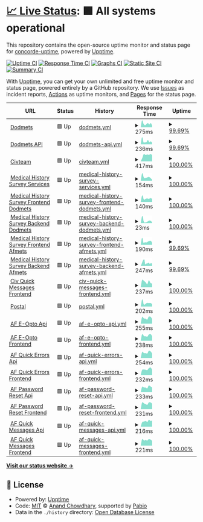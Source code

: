 # [📈 Live Status](https://concorde-uptime.github.io/uptime-monitor): <!--live status--> **🟩 All systems operational**

This repository contains the open-source uptime monitor and status page for [concorde-uptime](https://concorde-uptime.github.io/uptime-monitor), powered by [Upptime](https://github.com/upptime/upptime).

[![Uptime CI](https://github.com/concorde-uptime/uptime-monitor/workflows/Uptime%20CI/badge.svg)](https://github.com/concorde-uptime/uptime-monitor/actions?query=workflow%3A%22Uptime+CI%22)
[![Response Time CI](https://github.com/concorde-uptime/uptime-monitor/workflows/Response%20Time%20CI/badge.svg)](https://github.com/concorde-uptime/uptime-monitor/actions?query=workflow%3A%22Response+Time+CI%22)
[![Graphs CI](https://github.com/concorde-uptime/uptime-monitor/workflows/Graphs%20CI/badge.svg)](https://github.com/concorde-uptime/uptime-monitor/actions?query=workflow%3A%22Graphs+CI%22)
[![Static Site CI](https://github.com/concorde-uptime/uptime-monitor/workflows/Static%20Site%20CI/badge.svg)](https://github.com/concorde-uptime/uptime-monitor/actions?query=workflow%3A%22Static+Site+CI%22)
[![Summary CI](https://github.com/concorde-uptime/uptime-monitor/workflows/Summary%20CI/badge.svg)](https://github.com/concorde-uptime/uptime-monitor/actions?query=workflow%3A%22Summary+CI%22)

With [Upptime](https://upptime.js.org), you can get your own unlimited and free uptime monitor and status page, powered entirely by a GitHub repository. We use [Issues](https://github.com/concorde-uptime/uptime-monitor/issues) as incident reports, [Actions](https://github.com/concorde-uptime/uptime-monitor/actions) as uptime monitors, and [Pages](https://concorde-uptime.github.io/uptime-monitor) for the status page.

<!--start: status pages-->
<!-- This summary is generated by Upptime (https://github.com/upptime/upptime) -->
<!-- Do not edit this manually, your changes will be overwritten -->
<!-- prettier-ignore -->
| URL | Status | History | Response Time | Uptime |
| --- | ------ | ------- | ------------- | ------ |
| <img alt="" src="https://icons.duckduckgo.com/ip3/dodmets.com.ico" height="13"> [Dodmets](https://dodmets.com) | 🟩 Up | [dodmets.yml](https://github.com/civcicd/uptime-monitor/commits/HEAD/history/dodmets.yml) | <details><summary><img alt="Response time graph" src="./graphs/dodmets/response-time-week.png" height="20"> 275ms</summary><br><a href="https://uptime.civmets.app/history/dodmets"><img alt="Response time 450" src="https://img.shields.io/endpoint?url=https%3A%2F%2Fraw.githubusercontent.com%2Fcivcicd%2Fuptime-monitor%2FHEAD%2Fapi%2Fdodmets%2Fresponse-time.json"></a><br><a href="https://uptime.civmets.app/history/dodmets"><img alt="24-hour response time 135" src="https://img.shields.io/endpoint?url=https%3A%2F%2Fraw.githubusercontent.com%2Fcivcicd%2Fuptime-monitor%2FHEAD%2Fapi%2Fdodmets%2Fresponse-time-day.json"></a><br><a href="https://uptime.civmets.app/history/dodmets"><img alt="7-day response time 275" src="https://img.shields.io/endpoint?url=https%3A%2F%2Fraw.githubusercontent.com%2Fcivcicd%2Fuptime-monitor%2FHEAD%2Fapi%2Fdodmets%2Fresponse-time-week.json"></a><br><a href="https://uptime.civmets.app/history/dodmets"><img alt="30-day response time 402" src="https://img.shields.io/endpoint?url=https%3A%2F%2Fraw.githubusercontent.com%2Fcivcicd%2Fuptime-monitor%2FHEAD%2Fapi%2Fdodmets%2Fresponse-time-month.json"></a><br><a href="https://uptime.civmets.app/history/dodmets"><img alt="1-year response time 450" src="https://img.shields.io/endpoint?url=https%3A%2F%2Fraw.githubusercontent.com%2Fcivcicd%2Fuptime-monitor%2FHEAD%2Fapi%2Fdodmets%2Fresponse-time-year.json"></a></details> | <details><summary><a href="https://uptime.civmets.app/history/dodmets">99.69%</a></summary><a href="https://uptime.civmets.app/history/dodmets"><img alt="All-time uptime 95.04%" src="https://img.shields.io/endpoint?url=https%3A%2F%2Fraw.githubusercontent.com%2Fcivcicd%2Fuptime-monitor%2FHEAD%2Fapi%2Fdodmets%2Fuptime.json"></a><br><a href="https://uptime.civmets.app/history/dodmets"><img alt="24-hour uptime 100.00%" src="https://img.shields.io/endpoint?url=https%3A%2F%2Fraw.githubusercontent.com%2Fcivcicd%2Fuptime-monitor%2FHEAD%2Fapi%2Fdodmets%2Fuptime-day.json"></a><br><a href="https://uptime.civmets.app/history/dodmets"><img alt="7-day uptime 99.69%" src="https://img.shields.io/endpoint?url=https%3A%2F%2Fraw.githubusercontent.com%2Fcivcicd%2Fuptime-monitor%2FHEAD%2Fapi%2Fdodmets%2Fuptime-week.json"></a><br><a href="https://uptime.civmets.app/history/dodmets"><img alt="30-day uptime 99.89%" src="https://img.shields.io/endpoint?url=https%3A%2F%2Fraw.githubusercontent.com%2Fcivcicd%2Fuptime-monitor%2FHEAD%2Fapi%2Fdodmets%2Fuptime-month.json"></a><br><a href="https://uptime.civmets.app/history/dodmets"><img alt="1-year uptime 95.04%" src="https://img.shields.io/endpoint?url=https%3A%2F%2Fraw.githubusercontent.com%2Fcivcicd%2Fuptime-monitor%2FHEAD%2Fapi%2Fdodmets%2Fuptime-year.json"></a></details>
| <img alt="" src="https://icons.duckduckgo.com/ip3/api.dodmets.com.ico" height="13"> [Dodmets API](https://api.dodmets.com/hello/world) | 🟩 Up | [dodmets-api.yml](https://github.com/civcicd/uptime-monitor/commits/HEAD/history/dodmets-api.yml) | <details><summary><img alt="Response time graph" src="./graphs/dodmets-api/response-time-week.png" height="20"> 236ms</summary><br><a href="https://uptime.civmets.app/history/dodmets-api"><img alt="Response time 380" src="https://img.shields.io/endpoint?url=https%3A%2F%2Fraw.githubusercontent.com%2Fcivcicd%2Fuptime-monitor%2FHEAD%2Fapi%2Fdodmets-api%2Fresponse-time.json"></a><br><a href="https://uptime.civmets.app/history/dodmets-api"><img alt="24-hour response time 136" src="https://img.shields.io/endpoint?url=https%3A%2F%2Fraw.githubusercontent.com%2Fcivcicd%2Fuptime-monitor%2FHEAD%2Fapi%2Fdodmets-api%2Fresponse-time-day.json"></a><br><a href="https://uptime.civmets.app/history/dodmets-api"><img alt="7-day response time 236" src="https://img.shields.io/endpoint?url=https%3A%2F%2Fraw.githubusercontent.com%2Fcivcicd%2Fuptime-monitor%2FHEAD%2Fapi%2Fdodmets-api%2Fresponse-time-week.json"></a><br><a href="https://uptime.civmets.app/history/dodmets-api"><img alt="30-day response time 284" src="https://img.shields.io/endpoint?url=https%3A%2F%2Fraw.githubusercontent.com%2Fcivcicd%2Fuptime-monitor%2FHEAD%2Fapi%2Fdodmets-api%2Fresponse-time-month.json"></a><br><a href="https://uptime.civmets.app/history/dodmets-api"><img alt="1-year response time 380" src="https://img.shields.io/endpoint?url=https%3A%2F%2Fraw.githubusercontent.com%2Fcivcicd%2Fuptime-monitor%2FHEAD%2Fapi%2Fdodmets-api%2Fresponse-time-year.json"></a></details> | <details><summary><a href="https://uptime.civmets.app/history/dodmets-api">99.69%</a></summary><a href="https://uptime.civmets.app/history/dodmets-api"><img alt="All-time uptime 97.86%" src="https://img.shields.io/endpoint?url=https%3A%2F%2Fraw.githubusercontent.com%2Fcivcicd%2Fuptime-monitor%2FHEAD%2Fapi%2Fdodmets-api%2Fuptime.json"></a><br><a href="https://uptime.civmets.app/history/dodmets-api"><img alt="24-hour uptime 100.00%" src="https://img.shields.io/endpoint?url=https%3A%2F%2Fraw.githubusercontent.com%2Fcivcicd%2Fuptime-monitor%2FHEAD%2Fapi%2Fdodmets-api%2Fuptime-day.json"></a><br><a href="https://uptime.civmets.app/history/dodmets-api"><img alt="7-day uptime 99.69%" src="https://img.shields.io/endpoint?url=https%3A%2F%2Fraw.githubusercontent.com%2Fcivcicd%2Fuptime-monitor%2FHEAD%2Fapi%2Fdodmets-api%2Fuptime-week.json"></a><br><a href="https://uptime.civmets.app/history/dodmets-api"><img alt="30-day uptime 99.89%" src="https://img.shields.io/endpoint?url=https%3A%2F%2Fraw.githubusercontent.com%2Fcivcicd%2Fuptime-monitor%2FHEAD%2Fapi%2Fdodmets-api%2Fuptime-month.json"></a><br><a href="https://uptime.civmets.app/history/dodmets-api"><img alt="1-year uptime 97.86%" src="https://img.shields.io/endpoint?url=https%3A%2F%2Fraw.githubusercontent.com%2Fcivcicd%2Fuptime-monitor%2FHEAD%2Fapi%2Fdodmets-api%2Fuptime-year.json"></a></details>
| <img alt="" src="https://icons.duckduckgo.com/ip3/civteam.com.ico" height="13"> [Civteam](https://civteam.com) | 🟩 Up | [civteam.yml](https://github.com/civcicd/uptime-monitor/commits/HEAD/history/civteam.yml) | <details><summary><img alt="Response time graph" src="./graphs/civteam/response-time-week.png" height="20"> 417ms</summary><br><a href="https://uptime.civmets.app/history/civteam"><img alt="Response time 421" src="https://img.shields.io/endpoint?url=https%3A%2F%2Fraw.githubusercontent.com%2Fcivcicd%2Fuptime-monitor%2FHEAD%2Fapi%2Fcivteam%2Fresponse-time.json"></a><br><a href="https://uptime.civmets.app/history/civteam"><img alt="24-hour response time 421" src="https://img.shields.io/endpoint?url=https%3A%2F%2Fraw.githubusercontent.com%2Fcivcicd%2Fuptime-monitor%2FHEAD%2Fapi%2Fcivteam%2Fresponse-time-day.json"></a><br><a href="https://uptime.civmets.app/history/civteam"><img alt="7-day response time 417" src="https://img.shields.io/endpoint?url=https%3A%2F%2Fraw.githubusercontent.com%2Fcivcicd%2Fuptime-monitor%2FHEAD%2Fapi%2Fcivteam%2Fresponse-time-week.json"></a><br><a href="https://uptime.civmets.app/history/civteam"><img alt="30-day response time 379" src="https://img.shields.io/endpoint?url=https%3A%2F%2Fraw.githubusercontent.com%2Fcivcicd%2Fuptime-monitor%2FHEAD%2Fapi%2Fcivteam%2Fresponse-time-month.json"></a><br><a href="https://uptime.civmets.app/history/civteam"><img alt="1-year response time 421" src="https://img.shields.io/endpoint?url=https%3A%2F%2Fraw.githubusercontent.com%2Fcivcicd%2Fuptime-monitor%2FHEAD%2Fapi%2Fcivteam%2Fresponse-time-year.json"></a></details> | <details><summary><a href="https://uptime.civmets.app/history/civteam">100.00%</a></summary><a href="https://uptime.civmets.app/history/civteam"><img alt="All-time uptime 99.96%" src="https://img.shields.io/endpoint?url=https%3A%2F%2Fraw.githubusercontent.com%2Fcivcicd%2Fuptime-monitor%2FHEAD%2Fapi%2Fcivteam%2Fuptime.json"></a><br><a href="https://uptime.civmets.app/history/civteam"><img alt="24-hour uptime 100.00%" src="https://img.shields.io/endpoint?url=https%3A%2F%2Fraw.githubusercontent.com%2Fcivcicd%2Fuptime-monitor%2FHEAD%2Fapi%2Fcivteam%2Fuptime-day.json"></a><br><a href="https://uptime.civmets.app/history/civteam"><img alt="7-day uptime 100.00%" src="https://img.shields.io/endpoint?url=https%3A%2F%2Fraw.githubusercontent.com%2Fcivcicd%2Fuptime-monitor%2FHEAD%2Fapi%2Fcivteam%2Fuptime-week.json"></a><br><a href="https://uptime.civmets.app/history/civteam"><img alt="30-day uptime 100.00%" src="https://img.shields.io/endpoint?url=https%3A%2F%2Fraw.githubusercontent.com%2Fcivcicd%2Fuptime-monitor%2FHEAD%2Fapi%2Fcivteam%2Fuptime-month.json"></a><br><a href="https://uptime.civmets.app/history/civteam"><img alt="1-year uptime 99.96%" src="https://img.shields.io/endpoint?url=https%3A%2F%2Fraw.githubusercontent.com%2Fcivcicd%2Fuptime-monitor%2FHEAD%2Fapi%2Fcivteam%2Fuptime-year.json"></a></details>
| <img alt="" src="https://icons.duckduckgo.com/ip3/app-2.dodmets.com.ico" height="13"> [Medical History Survey Services](https://app-2.dodmets.com) | 🟩 Up | [medical-history-survey-services.yml](https://github.com/civcicd/uptime-monitor/commits/HEAD/history/medical-history-survey-services.yml) | <details><summary><img alt="Response time graph" src="./graphs/medical-history-survey-services/response-time-week.png" height="20"> 154ms</summary><br><a href="https://uptime.civmets.app/history/medical-history-survey-services"><img alt="Response time 138" src="https://img.shields.io/endpoint?url=https%3A%2F%2Fraw.githubusercontent.com%2Fcivcicd%2Fuptime-monitor%2FHEAD%2Fapi%2Fmedical-history-survey-services%2Fresponse-time.json"></a><br><a href="https://uptime.civmets.app/history/medical-history-survey-services"><img alt="24-hour response time 50" src="https://img.shields.io/endpoint?url=https%3A%2F%2Fraw.githubusercontent.com%2Fcivcicd%2Fuptime-monitor%2FHEAD%2Fapi%2Fmedical-history-survey-services%2Fresponse-time-day.json"></a><br><a href="https://uptime.civmets.app/history/medical-history-survey-services"><img alt="7-day response time 154" src="https://img.shields.io/endpoint?url=https%3A%2F%2Fraw.githubusercontent.com%2Fcivcicd%2Fuptime-monitor%2FHEAD%2Fapi%2Fmedical-history-survey-services%2Fresponse-time-week.json"></a><br><a href="https://uptime.civmets.app/history/medical-history-survey-services"><img alt="30-day response time 143" src="https://img.shields.io/endpoint?url=https%3A%2F%2Fraw.githubusercontent.com%2Fcivcicd%2Fuptime-monitor%2FHEAD%2Fapi%2Fmedical-history-survey-services%2Fresponse-time-month.json"></a><br><a href="https://uptime.civmets.app/history/medical-history-survey-services"><img alt="1-year response time 138" src="https://img.shields.io/endpoint?url=https%3A%2F%2Fraw.githubusercontent.com%2Fcivcicd%2Fuptime-monitor%2FHEAD%2Fapi%2Fmedical-history-survey-services%2Fresponse-time-year.json"></a></details> | <details><summary><a href="https://uptime.civmets.app/history/medical-history-survey-services">100.00%</a></summary><a href="https://uptime.civmets.app/history/medical-history-survey-services"><img alt="All-time uptime 100.00%" src="https://img.shields.io/endpoint?url=https%3A%2F%2Fraw.githubusercontent.com%2Fcivcicd%2Fuptime-monitor%2FHEAD%2Fapi%2Fmedical-history-survey-services%2Fuptime.json"></a><br><a href="https://uptime.civmets.app/history/medical-history-survey-services"><img alt="24-hour uptime 100.00%" src="https://img.shields.io/endpoint?url=https%3A%2F%2Fraw.githubusercontent.com%2Fcivcicd%2Fuptime-monitor%2FHEAD%2Fapi%2Fmedical-history-survey-services%2Fuptime-day.json"></a><br><a href="https://uptime.civmets.app/history/medical-history-survey-services"><img alt="7-day uptime 100.00%" src="https://img.shields.io/endpoint?url=https%3A%2F%2Fraw.githubusercontent.com%2Fcivcicd%2Fuptime-monitor%2FHEAD%2Fapi%2Fmedical-history-survey-services%2Fuptime-week.json"></a><br><a href="https://uptime.civmets.app/history/medical-history-survey-services"><img alt="30-day uptime 100.00%" src="https://img.shields.io/endpoint?url=https%3A%2F%2Fraw.githubusercontent.com%2Fcivcicd%2Fuptime-monitor%2FHEAD%2Fapi%2Fmedical-history-survey-services%2Fuptime-month.json"></a><br><a href="https://uptime.civmets.app/history/medical-history-survey-services"><img alt="1-year uptime 100.00%" src="https://img.shields.io/endpoint?url=https%3A%2F%2Fraw.githubusercontent.com%2Fcivcicd%2Fuptime-monitor%2FHEAD%2Fapi%2Fmedical-history-survey-services%2Fuptime-year.json"></a></details>
| <img alt="" src="https://icons.duckduckgo.com/ip3/app.dodmets.com.ico" height="13"> [Medical History Survey Frontend Dodmets](https://app.dodmets.com/status/test) | 🟩 Up | [medical-history-survey-frontend-dodmets.yml](https://github.com/civcicd/uptime-monitor/commits/HEAD/history/medical-history-survey-frontend-dodmets.yml) | <details><summary><img alt="Response time graph" src="./graphs/medical-history-survey-frontend-dodmets/response-time-week.png" height="20"> 140ms</summary><br><a href="https://uptime.civmets.app/history/medical-history-survey-frontend-dodmets"><img alt="Response time 135" src="https://img.shields.io/endpoint?url=https%3A%2F%2Fraw.githubusercontent.com%2Fcivcicd%2Fuptime-monitor%2FHEAD%2Fapi%2Fmedical-history-survey-frontend-dodmets%2Fresponse-time.json"></a><br><a href="https://uptime.civmets.app/history/medical-history-survey-frontend-dodmets"><img alt="24-hour response time 121" src="https://img.shields.io/endpoint?url=https%3A%2F%2Fraw.githubusercontent.com%2Fcivcicd%2Fuptime-monitor%2FHEAD%2Fapi%2Fmedical-history-survey-frontend-dodmets%2Fresponse-time-day.json"></a><br><a href="https://uptime.civmets.app/history/medical-history-survey-frontend-dodmets"><img alt="7-day response time 140" src="https://img.shields.io/endpoint?url=https%3A%2F%2Fraw.githubusercontent.com%2Fcivcicd%2Fuptime-monitor%2FHEAD%2Fapi%2Fmedical-history-survey-frontend-dodmets%2Fresponse-time-week.json"></a><br><a href="https://uptime.civmets.app/history/medical-history-survey-frontend-dodmets"><img alt="30-day response time 149" src="https://img.shields.io/endpoint?url=https%3A%2F%2Fraw.githubusercontent.com%2Fcivcicd%2Fuptime-monitor%2FHEAD%2Fapi%2Fmedical-history-survey-frontend-dodmets%2Fresponse-time-month.json"></a><br><a href="https://uptime.civmets.app/history/medical-history-survey-frontend-dodmets"><img alt="1-year response time 135" src="https://img.shields.io/endpoint?url=https%3A%2F%2Fraw.githubusercontent.com%2Fcivcicd%2Fuptime-monitor%2FHEAD%2Fapi%2Fmedical-history-survey-frontend-dodmets%2Fresponse-time-year.json"></a></details> | <details><summary><a href="https://uptime.civmets.app/history/medical-history-survey-frontend-dodmets">100.00%</a></summary><a href="https://uptime.civmets.app/history/medical-history-survey-frontend-dodmets"><img alt="All-time uptime 84.27%" src="https://img.shields.io/endpoint?url=https%3A%2F%2Fraw.githubusercontent.com%2Fcivcicd%2Fuptime-monitor%2FHEAD%2Fapi%2Fmedical-history-survey-frontend-dodmets%2Fuptime.json"></a><br><a href="https://uptime.civmets.app/history/medical-history-survey-frontend-dodmets"><img alt="24-hour uptime 100.00%" src="https://img.shields.io/endpoint?url=https%3A%2F%2Fraw.githubusercontent.com%2Fcivcicd%2Fuptime-monitor%2FHEAD%2Fapi%2Fmedical-history-survey-frontend-dodmets%2Fuptime-day.json"></a><br><a href="https://uptime.civmets.app/history/medical-history-survey-frontend-dodmets"><img alt="7-day uptime 100.00%" src="https://img.shields.io/endpoint?url=https%3A%2F%2Fraw.githubusercontent.com%2Fcivcicd%2Fuptime-monitor%2FHEAD%2Fapi%2Fmedical-history-survey-frontend-dodmets%2Fuptime-week.json"></a><br><a href="https://uptime.civmets.app/history/medical-history-survey-frontend-dodmets"><img alt="30-day uptime 100.00%" src="https://img.shields.io/endpoint?url=https%3A%2F%2Fraw.githubusercontent.com%2Fcivcicd%2Fuptime-monitor%2FHEAD%2Fapi%2Fmedical-history-survey-frontend-dodmets%2Fuptime-month.json"></a><br><a href="https://uptime.civmets.app/history/medical-history-survey-frontend-dodmets"><img alt="1-year uptime 84.27%" src="https://img.shields.io/endpoint?url=https%3A%2F%2Fraw.githubusercontent.com%2Fcivcicd%2Fuptime-monitor%2FHEAD%2Fapi%2Fmedical-history-survey-frontend-dodmets%2Fuptime-year.json"></a></details>
| <img alt="" src="https://icons.duckduckgo.com/ip3/app-2.dodmets.com.ico" height="13"> [Medical History Survey Backend Dodmets](https://app-2.dodmets.com/api/test) | 🟩 Up | [medical-history-survey-backend-dodmets.yml](https://github.com/civcicd/uptime-monitor/commits/HEAD/history/medical-history-survey-backend-dodmets.yml) | <details><summary><img alt="Response time graph" src="./graphs/medical-history-survey-backend-dodmets/response-time-week.png" height="20"> 23ms</summary><br><a href="https://uptime.civmets.app/history/medical-history-survey-backend-dodmets"><img alt="Response time 49" src="https://img.shields.io/endpoint?url=https%3A%2F%2Fraw.githubusercontent.com%2Fcivcicd%2Fuptime-monitor%2FHEAD%2Fapi%2Fmedical-history-survey-backend-dodmets%2Fresponse-time.json"></a><br><a href="https://uptime.civmets.app/history/medical-history-survey-backend-dodmets"><img alt="24-hour response time 8" src="https://img.shields.io/endpoint?url=https%3A%2F%2Fraw.githubusercontent.com%2Fcivcicd%2Fuptime-monitor%2FHEAD%2Fapi%2Fmedical-history-survey-backend-dodmets%2Fresponse-time-day.json"></a><br><a href="https://uptime.civmets.app/history/medical-history-survey-backend-dodmets"><img alt="7-day response time 23" src="https://img.shields.io/endpoint?url=https%3A%2F%2Fraw.githubusercontent.com%2Fcivcicd%2Fuptime-monitor%2FHEAD%2Fapi%2Fmedical-history-survey-backend-dodmets%2Fresponse-time-week.json"></a><br><a href="https://uptime.civmets.app/history/medical-history-survey-backend-dodmets"><img alt="30-day response time 27" src="https://img.shields.io/endpoint?url=https%3A%2F%2Fraw.githubusercontent.com%2Fcivcicd%2Fuptime-monitor%2FHEAD%2Fapi%2Fmedical-history-survey-backend-dodmets%2Fresponse-time-month.json"></a><br><a href="https://uptime.civmets.app/history/medical-history-survey-backend-dodmets"><img alt="1-year response time 49" src="https://img.shields.io/endpoint?url=https%3A%2F%2Fraw.githubusercontent.com%2Fcivcicd%2Fuptime-monitor%2FHEAD%2Fapi%2Fmedical-history-survey-backend-dodmets%2Fresponse-time-year.json"></a></details> | <details><summary><a href="https://uptime.civmets.app/history/medical-history-survey-backend-dodmets">100.00%</a></summary><a href="https://uptime.civmets.app/history/medical-history-survey-backend-dodmets"><img alt="All-time uptime 100.00%" src="https://img.shields.io/endpoint?url=https%3A%2F%2Fraw.githubusercontent.com%2Fcivcicd%2Fuptime-monitor%2FHEAD%2Fapi%2Fmedical-history-survey-backend-dodmets%2Fuptime.json"></a><br><a href="https://uptime.civmets.app/history/medical-history-survey-backend-dodmets"><img alt="24-hour uptime 100.00%" src="https://img.shields.io/endpoint?url=https%3A%2F%2Fraw.githubusercontent.com%2Fcivcicd%2Fuptime-monitor%2FHEAD%2Fapi%2Fmedical-history-survey-backend-dodmets%2Fuptime-day.json"></a><br><a href="https://uptime.civmets.app/history/medical-history-survey-backend-dodmets"><img alt="7-day uptime 100.00%" src="https://img.shields.io/endpoint?url=https%3A%2F%2Fraw.githubusercontent.com%2Fcivcicd%2Fuptime-monitor%2FHEAD%2Fapi%2Fmedical-history-survey-backend-dodmets%2Fuptime-week.json"></a><br><a href="https://uptime.civmets.app/history/medical-history-survey-backend-dodmets"><img alt="30-day uptime 100.00%" src="https://img.shields.io/endpoint?url=https%3A%2F%2Fraw.githubusercontent.com%2Fcivcicd%2Fuptime-monitor%2FHEAD%2Fapi%2Fmedical-history-survey-backend-dodmets%2Fuptime-month.json"></a><br><a href="https://uptime.civmets.app/history/medical-history-survey-backend-dodmets"><img alt="1-year uptime 100.00%" src="https://img.shields.io/endpoint?url=https%3A%2F%2Fraw.githubusercontent.com%2Fcivcicd%2Fuptime-monitor%2FHEAD%2Fapi%2Fmedical-history-survey-backend-dodmets%2Fuptime-year.json"></a></details>
| <img alt="" src="https://icons.duckduckgo.com/ip3/usaf-civ-web-001.dodmets.com.ico" height="13"> [Medical History Survey Frontend Afmets](https://usaf-civ-web-001.dodmets.com/status/test) | 🟩 Up | [medical-history-survey-frontend-afmets.yml](https://github.com/civcicd/uptime-monitor/commits/HEAD/history/medical-history-survey-frontend-afmets.yml) | <details><summary><img alt="Response time graph" src="./graphs/medical-history-survey-frontend-afmets/response-time-week.png" height="20"> 190ms</summary><br><a href="https://uptime.civmets.app/history/medical-history-survey-frontend-afmets"><img alt="Response time 431" src="https://img.shields.io/endpoint?url=https%3A%2F%2Fraw.githubusercontent.com%2Fcivcicd%2Fuptime-monitor%2FHEAD%2Fapi%2Fmedical-history-survey-frontend-afmets%2Fresponse-time.json"></a><br><a href="https://uptime.civmets.app/history/medical-history-survey-frontend-afmets"><img alt="24-hour response time 117" src="https://img.shields.io/endpoint?url=https%3A%2F%2Fraw.githubusercontent.com%2Fcivcicd%2Fuptime-monitor%2FHEAD%2Fapi%2Fmedical-history-survey-frontend-afmets%2Fresponse-time-day.json"></a><br><a href="https://uptime.civmets.app/history/medical-history-survey-frontend-afmets"><img alt="7-day response time 190" src="https://img.shields.io/endpoint?url=https%3A%2F%2Fraw.githubusercontent.com%2Fcivcicd%2Fuptime-monitor%2FHEAD%2Fapi%2Fmedical-history-survey-frontend-afmets%2Fresponse-time-week.json"></a><br><a href="https://uptime.civmets.app/history/medical-history-survey-frontend-afmets"><img alt="30-day response time 207" src="https://img.shields.io/endpoint?url=https%3A%2F%2Fraw.githubusercontent.com%2Fcivcicd%2Fuptime-monitor%2FHEAD%2Fapi%2Fmedical-history-survey-frontend-afmets%2Fresponse-time-month.json"></a><br><a href="https://uptime.civmets.app/history/medical-history-survey-frontend-afmets"><img alt="1-year response time 431" src="https://img.shields.io/endpoint?url=https%3A%2F%2Fraw.githubusercontent.com%2Fcivcicd%2Fuptime-monitor%2FHEAD%2Fapi%2Fmedical-history-survey-frontend-afmets%2Fresponse-time-year.json"></a></details> | <details><summary><a href="https://uptime.civmets.app/history/medical-history-survey-frontend-afmets">99.69%</a></summary><a href="https://uptime.civmets.app/history/medical-history-survey-frontend-afmets"><img alt="All-time uptime 84.36%" src="https://img.shields.io/endpoint?url=https%3A%2F%2Fraw.githubusercontent.com%2Fcivcicd%2Fuptime-monitor%2FHEAD%2Fapi%2Fmedical-history-survey-frontend-afmets%2Fuptime.json"></a><br><a href="https://uptime.civmets.app/history/medical-history-survey-frontend-afmets"><img alt="24-hour uptime 100.00%" src="https://img.shields.io/endpoint?url=https%3A%2F%2Fraw.githubusercontent.com%2Fcivcicd%2Fuptime-monitor%2FHEAD%2Fapi%2Fmedical-history-survey-frontend-afmets%2Fuptime-day.json"></a><br><a href="https://uptime.civmets.app/history/medical-history-survey-frontend-afmets"><img alt="7-day uptime 99.69%" src="https://img.shields.io/endpoint?url=https%3A%2F%2Fraw.githubusercontent.com%2Fcivcicd%2Fuptime-monitor%2FHEAD%2Fapi%2Fmedical-history-survey-frontend-afmets%2Fuptime-week.json"></a><br><a href="https://uptime.civmets.app/history/medical-history-survey-frontend-afmets"><img alt="30-day uptime 99.89%" src="https://img.shields.io/endpoint?url=https%3A%2F%2Fraw.githubusercontent.com%2Fcivcicd%2Fuptime-monitor%2FHEAD%2Fapi%2Fmedical-history-survey-frontend-afmets%2Fuptime-month.json"></a><br><a href="https://uptime.civmets.app/history/medical-history-survey-frontend-afmets"><img alt="1-year uptime 84.36%" src="https://img.shields.io/endpoint?url=https%3A%2F%2Fraw.githubusercontent.com%2Fcivcicd%2Fuptime-monitor%2FHEAD%2Fapi%2Fmedical-history-survey-frontend-afmets%2Fuptime-year.json"></a></details>
| <img alt="" src="https://icons.duckduckgo.com/ip3/usaf-civ-web-001.dodmets.com.ico" height="13"> [Medical History Survey Backend Afmets](https://usaf-civ-web-001.dodmets.com:3000/api/test) | 🟩 Up | [medical-history-survey-backend-afmets.yml](https://github.com/civcicd/uptime-monitor/commits/HEAD/history/medical-history-survey-backend-afmets.yml) | <details><summary><img alt="Response time graph" src="./graphs/medical-history-survey-backend-afmets/response-time-week.png" height="20"> 247ms</summary><br><a href="https://uptime.civmets.app/history/medical-history-survey-backend-afmets"><img alt="Response time 333" src="https://img.shields.io/endpoint?url=https%3A%2F%2Fraw.githubusercontent.com%2Fcivcicd%2Fuptime-monitor%2FHEAD%2Fapi%2Fmedical-history-survey-backend-afmets%2Fresponse-time.json"></a><br><a href="https://uptime.civmets.app/history/medical-history-survey-backend-afmets"><img alt="24-hour response time 179" src="https://img.shields.io/endpoint?url=https%3A%2F%2Fraw.githubusercontent.com%2Fcivcicd%2Fuptime-monitor%2FHEAD%2Fapi%2Fmedical-history-survey-backend-afmets%2Fresponse-time-day.json"></a><br><a href="https://uptime.civmets.app/history/medical-history-survey-backend-afmets"><img alt="7-day response time 247" src="https://img.shields.io/endpoint?url=https%3A%2F%2Fraw.githubusercontent.com%2Fcivcicd%2Fuptime-monitor%2FHEAD%2Fapi%2Fmedical-history-survey-backend-afmets%2Fresponse-time-week.json"></a><br><a href="https://uptime.civmets.app/history/medical-history-survey-backend-afmets"><img alt="30-day response time 230" src="https://img.shields.io/endpoint?url=https%3A%2F%2Fraw.githubusercontent.com%2Fcivcicd%2Fuptime-monitor%2FHEAD%2Fapi%2Fmedical-history-survey-backend-afmets%2Fresponse-time-month.json"></a><br><a href="https://uptime.civmets.app/history/medical-history-survey-backend-afmets"><img alt="1-year response time 333" src="https://img.shields.io/endpoint?url=https%3A%2F%2Fraw.githubusercontent.com%2Fcivcicd%2Fuptime-monitor%2FHEAD%2Fapi%2Fmedical-history-survey-backend-afmets%2Fresponse-time-year.json"></a></details> | <details><summary><a href="https://uptime.civmets.app/history/medical-history-survey-backend-afmets">99.69%</a></summary><a href="https://uptime.civmets.app/history/medical-history-survey-backend-afmets"><img alt="All-time uptime 69.29%" src="https://img.shields.io/endpoint?url=https%3A%2F%2Fraw.githubusercontent.com%2Fcivcicd%2Fuptime-monitor%2FHEAD%2Fapi%2Fmedical-history-survey-backend-afmets%2Fuptime.json"></a><br><a href="https://uptime.civmets.app/history/medical-history-survey-backend-afmets"><img alt="24-hour uptime 100.00%" src="https://img.shields.io/endpoint?url=https%3A%2F%2Fraw.githubusercontent.com%2Fcivcicd%2Fuptime-monitor%2FHEAD%2Fapi%2Fmedical-history-survey-backend-afmets%2Fuptime-day.json"></a><br><a href="https://uptime.civmets.app/history/medical-history-survey-backend-afmets"><img alt="7-day uptime 99.69%" src="https://img.shields.io/endpoint?url=https%3A%2F%2Fraw.githubusercontent.com%2Fcivcicd%2Fuptime-monitor%2FHEAD%2Fapi%2Fmedical-history-survey-backend-afmets%2Fuptime-week.json"></a><br><a href="https://uptime.civmets.app/history/medical-history-survey-backend-afmets"><img alt="30-day uptime 88.09%" src="https://img.shields.io/endpoint?url=https%3A%2F%2Fraw.githubusercontent.com%2Fcivcicd%2Fuptime-monitor%2FHEAD%2Fapi%2Fmedical-history-survey-backend-afmets%2Fuptime-month.json"></a><br><a href="https://uptime.civmets.app/history/medical-history-survey-backend-afmets"><img alt="1-year uptime 69.29%" src="https://img.shields.io/endpoint?url=https%3A%2F%2Fraw.githubusercontent.com%2Fcivcicd%2Fuptime-monitor%2FHEAD%2Fapi%2Fmedical-history-survey-backend-afmets%2Fuptime-year.json"></a></details>
| <img alt="" src="https://icons.duckduckgo.com/ip3/quick-messages.civmets.com.ico" height="13"> [Civ Quick Messages Frontend](https://quick-messages.civmets.com) | 🟩 Up | [civ-quick-messages-frontend.yml](https://github.com/civcicd/uptime-monitor/commits/HEAD/history/civ-quick-messages-frontend.yml) | <details><summary><img alt="Response time graph" src="./graphs/civ-quick-messages-frontend/response-time-week.png" height="20"> 237ms</summary><br><a href="https://uptime.civmets.app/history/civ-quick-messages-frontend"><img alt="Response time 248" src="https://img.shields.io/endpoint?url=https%3A%2F%2Fraw.githubusercontent.com%2Fcivcicd%2Fuptime-monitor%2FHEAD%2Fapi%2Fciv-quick-messages-frontend%2Fresponse-time.json"></a><br><a href="https://uptime.civmets.app/history/civ-quick-messages-frontend"><img alt="24-hour response time 165" src="https://img.shields.io/endpoint?url=https%3A%2F%2Fraw.githubusercontent.com%2Fcivcicd%2Fuptime-monitor%2FHEAD%2Fapi%2Fciv-quick-messages-frontend%2Fresponse-time-day.json"></a><br><a href="https://uptime.civmets.app/history/civ-quick-messages-frontend"><img alt="7-day response time 237" src="https://img.shields.io/endpoint?url=https%3A%2F%2Fraw.githubusercontent.com%2Fcivcicd%2Fuptime-monitor%2FHEAD%2Fapi%2Fciv-quick-messages-frontend%2Fresponse-time-week.json"></a><br><a href="https://uptime.civmets.app/history/civ-quick-messages-frontend"><img alt="30-day response time 222" src="https://img.shields.io/endpoint?url=https%3A%2F%2Fraw.githubusercontent.com%2Fcivcicd%2Fuptime-monitor%2FHEAD%2Fapi%2Fciv-quick-messages-frontend%2Fresponse-time-month.json"></a><br><a href="https://uptime.civmets.app/history/civ-quick-messages-frontend"><img alt="1-year response time 248" src="https://img.shields.io/endpoint?url=https%3A%2F%2Fraw.githubusercontent.com%2Fcivcicd%2Fuptime-monitor%2FHEAD%2Fapi%2Fciv-quick-messages-frontend%2Fresponse-time-year.json"></a></details> | <details><summary><a href="https://uptime.civmets.app/history/civ-quick-messages-frontend">100.00%</a></summary><a href="https://uptime.civmets.app/history/civ-quick-messages-frontend"><img alt="All-time uptime 100.00%" src="https://img.shields.io/endpoint?url=https%3A%2F%2Fraw.githubusercontent.com%2Fcivcicd%2Fuptime-monitor%2FHEAD%2Fapi%2Fciv-quick-messages-frontend%2Fuptime.json"></a><br><a href="https://uptime.civmets.app/history/civ-quick-messages-frontend"><img alt="24-hour uptime 100.00%" src="https://img.shields.io/endpoint?url=https%3A%2F%2Fraw.githubusercontent.com%2Fcivcicd%2Fuptime-monitor%2FHEAD%2Fapi%2Fciv-quick-messages-frontend%2Fuptime-day.json"></a><br><a href="https://uptime.civmets.app/history/civ-quick-messages-frontend"><img alt="7-day uptime 100.00%" src="https://img.shields.io/endpoint?url=https%3A%2F%2Fraw.githubusercontent.com%2Fcivcicd%2Fuptime-monitor%2FHEAD%2Fapi%2Fciv-quick-messages-frontend%2Fuptime-week.json"></a><br><a href="https://uptime.civmets.app/history/civ-quick-messages-frontend"><img alt="30-day uptime 100.00%" src="https://img.shields.io/endpoint?url=https%3A%2F%2Fraw.githubusercontent.com%2Fcivcicd%2Fuptime-monitor%2FHEAD%2Fapi%2Fciv-quick-messages-frontend%2Fuptime-month.json"></a><br><a href="https://uptime.civmets.app/history/civ-quick-messages-frontend"><img alt="1-year uptime 100.00%" src="https://img.shields.io/endpoint?url=https%3A%2F%2Fraw.githubusercontent.com%2Fcivcicd%2Fuptime-monitor%2FHEAD%2Fapi%2Fciv-quick-messages-frontend%2Fuptime-year.json"></a></details>
| <img alt="" src="https://icons.duckduckgo.com/ip3/postal.dodmets.com.ico" height="13"> [Postal](https://postal.dodmets.com) | 🟩 Up | [postal.yml](https://github.com/civcicd/uptime-monitor/commits/HEAD/history/postal.yml) | <details><summary><img alt="Response time graph" src="./graphs/postal/response-time-week.png" height="20"> 202ms</summary><br><a href="https://uptime.civmets.app/history/postal"><img alt="Response time 224" src="https://img.shields.io/endpoint?url=https%3A%2F%2Fraw.githubusercontent.com%2Fcivcicd%2Fuptime-monitor%2FHEAD%2Fapi%2Fpostal%2Fresponse-time.json"></a><br><a href="https://uptime.civmets.app/history/postal"><img alt="24-hour response time 154" src="https://img.shields.io/endpoint?url=https%3A%2F%2Fraw.githubusercontent.com%2Fcivcicd%2Fuptime-monitor%2FHEAD%2Fapi%2Fpostal%2Fresponse-time-day.json"></a><br><a href="https://uptime.civmets.app/history/postal"><img alt="7-day response time 202" src="https://img.shields.io/endpoint?url=https%3A%2F%2Fraw.githubusercontent.com%2Fcivcicd%2Fuptime-monitor%2FHEAD%2Fapi%2Fpostal%2Fresponse-time-week.json"></a><br><a href="https://uptime.civmets.app/history/postal"><img alt="30-day response time 213" src="https://img.shields.io/endpoint?url=https%3A%2F%2Fraw.githubusercontent.com%2Fcivcicd%2Fuptime-monitor%2FHEAD%2Fapi%2Fpostal%2Fresponse-time-month.json"></a><br><a href="https://uptime.civmets.app/history/postal"><img alt="1-year response time 224" src="https://img.shields.io/endpoint?url=https%3A%2F%2Fraw.githubusercontent.com%2Fcivcicd%2Fuptime-monitor%2FHEAD%2Fapi%2Fpostal%2Fresponse-time-year.json"></a></details> | <details><summary><a href="https://uptime.civmets.app/history/postal">100.00%</a></summary><a href="https://uptime.civmets.app/history/postal"><img alt="All-time uptime 98.03%" src="https://img.shields.io/endpoint?url=https%3A%2F%2Fraw.githubusercontent.com%2Fcivcicd%2Fuptime-monitor%2FHEAD%2Fapi%2Fpostal%2Fuptime.json"></a><br><a href="https://uptime.civmets.app/history/postal"><img alt="24-hour uptime 100.00%" src="https://img.shields.io/endpoint?url=https%3A%2F%2Fraw.githubusercontent.com%2Fcivcicd%2Fuptime-monitor%2FHEAD%2Fapi%2Fpostal%2Fuptime-day.json"></a><br><a href="https://uptime.civmets.app/history/postal"><img alt="7-day uptime 100.00%" src="https://img.shields.io/endpoint?url=https%3A%2F%2Fraw.githubusercontent.com%2Fcivcicd%2Fuptime-monitor%2FHEAD%2Fapi%2Fpostal%2Fuptime-week.json"></a><br><a href="https://uptime.civmets.app/history/postal"><img alt="30-day uptime 100.00%" src="https://img.shields.io/endpoint?url=https%3A%2F%2Fraw.githubusercontent.com%2Fcivcicd%2Fuptime-monitor%2FHEAD%2Fapi%2Fpostal%2Fuptime-month.json"></a><br><a href="https://uptime.civmets.app/history/postal"><img alt="1-year uptime 98.03%" src="https://img.shields.io/endpoint?url=https%3A%2F%2Fraw.githubusercontent.com%2Fcivcicd%2Fuptime-monitor%2FHEAD%2Fapi%2Fpostal%2Fuptime-year.json"></a></details>
| <img alt="" src="https://icons.duckduckgo.com/ip3/af-e-opto-web-app-serv-api-01.azurewebsites.us.ico" height="13"> [AF E-Opto Api](https://af-e-opto-web-app-serv-api-01.azurewebsites.us) | 🟩 Up | [af-e-opto-api.yml](https://github.com/civcicd/uptime-monitor/commits/HEAD/history/af-e-opto-api.yml) | <details><summary><img alt="Response time graph" src="./graphs/af-e-opto-api/response-time-week.png" height="20"> 255ms</summary><br><a href="https://uptime.civmets.app/history/af-e-opto-api"><img alt="Response time 254" src="https://img.shields.io/endpoint?url=https%3A%2F%2Fraw.githubusercontent.com%2Fcivcicd%2Fuptime-monitor%2FHEAD%2Fapi%2Faf-e-opto-api%2Fresponse-time.json"></a><br><a href="https://uptime.civmets.app/history/af-e-opto-api"><img alt="24-hour response time 214" src="https://img.shields.io/endpoint?url=https%3A%2F%2Fraw.githubusercontent.com%2Fcivcicd%2Fuptime-monitor%2FHEAD%2Fapi%2Faf-e-opto-api%2Fresponse-time-day.json"></a><br><a href="https://uptime.civmets.app/history/af-e-opto-api"><img alt="7-day response time 255" src="https://img.shields.io/endpoint?url=https%3A%2F%2Fraw.githubusercontent.com%2Fcivcicd%2Fuptime-monitor%2FHEAD%2Fapi%2Faf-e-opto-api%2Fresponse-time-week.json"></a><br><a href="https://uptime.civmets.app/history/af-e-opto-api"><img alt="30-day response time 254" src="https://img.shields.io/endpoint?url=https%3A%2F%2Fraw.githubusercontent.com%2Fcivcicd%2Fuptime-monitor%2FHEAD%2Fapi%2Faf-e-opto-api%2Fresponse-time-month.json"></a><br><a href="https://uptime.civmets.app/history/af-e-opto-api"><img alt="1-year response time 254" src="https://img.shields.io/endpoint?url=https%3A%2F%2Fraw.githubusercontent.com%2Fcivcicd%2Fuptime-monitor%2FHEAD%2Fapi%2Faf-e-opto-api%2Fresponse-time-year.json"></a></details> | <details><summary><a href="https://uptime.civmets.app/history/af-e-opto-api">100.00%</a></summary><a href="https://uptime.civmets.app/history/af-e-opto-api"><img alt="All-time uptime 99.89%" src="https://img.shields.io/endpoint?url=https%3A%2F%2Fraw.githubusercontent.com%2Fcivcicd%2Fuptime-monitor%2FHEAD%2Fapi%2Faf-e-opto-api%2Fuptime.json"></a><br><a href="https://uptime.civmets.app/history/af-e-opto-api"><img alt="24-hour uptime 100.00%" src="https://img.shields.io/endpoint?url=https%3A%2F%2Fraw.githubusercontent.com%2Fcivcicd%2Fuptime-monitor%2FHEAD%2Fapi%2Faf-e-opto-api%2Fuptime-day.json"></a><br><a href="https://uptime.civmets.app/history/af-e-opto-api"><img alt="7-day uptime 100.00%" src="https://img.shields.io/endpoint?url=https%3A%2F%2Fraw.githubusercontent.com%2Fcivcicd%2Fuptime-monitor%2FHEAD%2Fapi%2Faf-e-opto-api%2Fuptime-week.json"></a><br><a href="https://uptime.civmets.app/history/af-e-opto-api"><img alt="30-day uptime 99.89%" src="https://img.shields.io/endpoint?url=https%3A%2F%2Fraw.githubusercontent.com%2Fcivcicd%2Fuptime-monitor%2FHEAD%2Fapi%2Faf-e-opto-api%2Fuptime-month.json"></a><br><a href="https://uptime.civmets.app/history/af-e-opto-api"><img alt="1-year uptime 99.89%" src="https://img.shields.io/endpoint?url=https%3A%2F%2Fraw.githubusercontent.com%2Fcivcicd%2Fuptime-monitor%2FHEAD%2Fapi%2Faf-e-opto-api%2Fuptime-year.json"></a></details>
| <img alt="" src="https://icons.duckduckgo.com/ip3/af-e-opto-web-app-serv-client-01.azurewebsites.us.ico" height="13"> [AF E-Opto Frontend](https://af-e-opto-web-app-serv-client-01.azurewebsites.us) | 🟩 Up | [af-e-opto-frontend.yml](https://github.com/civcicd/uptime-monitor/commits/HEAD/history/af-e-opto-frontend.yml) | <details><summary><img alt="Response time graph" src="./graphs/af-e-opto-frontend/response-time-week.png" height="20"> 238ms</summary><br><a href="https://uptime.civmets.app/history/af-e-opto-frontend"><img alt="Response time 244" src="https://img.shields.io/endpoint?url=https%3A%2F%2Fraw.githubusercontent.com%2Fcivcicd%2Fuptime-monitor%2FHEAD%2Fapi%2Faf-e-opto-frontend%2Fresponse-time.json"></a><br><a href="https://uptime.civmets.app/history/af-e-opto-frontend"><img alt="24-hour response time 205" src="https://img.shields.io/endpoint?url=https%3A%2F%2Fraw.githubusercontent.com%2Fcivcicd%2Fuptime-monitor%2FHEAD%2Fapi%2Faf-e-opto-frontend%2Fresponse-time-day.json"></a><br><a href="https://uptime.civmets.app/history/af-e-opto-frontend"><img alt="7-day response time 238" src="https://img.shields.io/endpoint?url=https%3A%2F%2Fraw.githubusercontent.com%2Fcivcicd%2Fuptime-monitor%2FHEAD%2Fapi%2Faf-e-opto-frontend%2Fresponse-time-week.json"></a><br><a href="https://uptime.civmets.app/history/af-e-opto-frontend"><img alt="30-day response time 244" src="https://img.shields.io/endpoint?url=https%3A%2F%2Fraw.githubusercontent.com%2Fcivcicd%2Fuptime-monitor%2FHEAD%2Fapi%2Faf-e-opto-frontend%2Fresponse-time-month.json"></a><br><a href="https://uptime.civmets.app/history/af-e-opto-frontend"><img alt="1-year response time 244" src="https://img.shields.io/endpoint?url=https%3A%2F%2Fraw.githubusercontent.com%2Fcivcicd%2Fuptime-monitor%2FHEAD%2Fapi%2Faf-e-opto-frontend%2Fresponse-time-year.json"></a></details> | <details><summary><a href="https://uptime.civmets.app/history/af-e-opto-frontend">100.00%</a></summary><a href="https://uptime.civmets.app/history/af-e-opto-frontend"><img alt="All-time uptime 99.95%" src="https://img.shields.io/endpoint?url=https%3A%2F%2Fraw.githubusercontent.com%2Fcivcicd%2Fuptime-monitor%2FHEAD%2Fapi%2Faf-e-opto-frontend%2Fuptime.json"></a><br><a href="https://uptime.civmets.app/history/af-e-opto-frontend"><img alt="24-hour uptime 100.00%" src="https://img.shields.io/endpoint?url=https%3A%2F%2Fraw.githubusercontent.com%2Fcivcicd%2Fuptime-monitor%2FHEAD%2Fapi%2Faf-e-opto-frontend%2Fuptime-day.json"></a><br><a href="https://uptime.civmets.app/history/af-e-opto-frontend"><img alt="7-day uptime 100.00%" src="https://img.shields.io/endpoint?url=https%3A%2F%2Fraw.githubusercontent.com%2Fcivcicd%2Fuptime-monitor%2FHEAD%2Fapi%2Faf-e-opto-frontend%2Fuptime-week.json"></a><br><a href="https://uptime.civmets.app/history/af-e-opto-frontend"><img alt="30-day uptime 99.95%" src="https://img.shields.io/endpoint?url=https%3A%2F%2Fraw.githubusercontent.com%2Fcivcicd%2Fuptime-monitor%2FHEAD%2Fapi%2Faf-e-opto-frontend%2Fuptime-month.json"></a><br><a href="https://uptime.civmets.app/history/af-e-opto-frontend"><img alt="1-year uptime 99.95%" src="https://img.shields.io/endpoint?url=https%3A%2F%2Fraw.githubusercontent.com%2Fcivcicd%2Fuptime-monitor%2FHEAD%2Fapi%2Faf-e-opto-frontend%2Fuptime-year.json"></a></details>
| <img alt="" src="https://icons.duckduckgo.com/ip3/af-qk-errors-serv-api-01.azurewebsites.us.ico" height="13"> [AF Quick Errors Api](https://af-qk-errors-serv-api-01.azurewebsites.us) | 🟩 Up | [af-quick-errors-api.yml](https://github.com/civcicd/uptime-monitor/commits/HEAD/history/af-quick-errors-api.yml) | <details><summary><img alt="Response time graph" src="./graphs/af-quick-errors-api/response-time-week.png" height="20"> 254ms</summary><br><a href="https://uptime.civmets.app/history/af-quick-errors-api"><img alt="Response time 245" src="https://img.shields.io/endpoint?url=https%3A%2F%2Fraw.githubusercontent.com%2Fcivcicd%2Fuptime-monitor%2FHEAD%2Fapi%2Faf-quick-errors-api%2Fresponse-time.json"></a><br><a href="https://uptime.civmets.app/history/af-quick-errors-api"><img alt="24-hour response time 204" src="https://img.shields.io/endpoint?url=https%3A%2F%2Fraw.githubusercontent.com%2Fcivcicd%2Fuptime-monitor%2FHEAD%2Fapi%2Faf-quick-errors-api%2Fresponse-time-day.json"></a><br><a href="https://uptime.civmets.app/history/af-quick-errors-api"><img alt="7-day response time 254" src="https://img.shields.io/endpoint?url=https%3A%2F%2Fraw.githubusercontent.com%2Fcivcicd%2Fuptime-monitor%2FHEAD%2Fapi%2Faf-quick-errors-api%2Fresponse-time-week.json"></a><br><a href="https://uptime.civmets.app/history/af-quick-errors-api"><img alt="30-day response time 245" src="https://img.shields.io/endpoint?url=https%3A%2F%2Fraw.githubusercontent.com%2Fcivcicd%2Fuptime-monitor%2FHEAD%2Fapi%2Faf-quick-errors-api%2Fresponse-time-month.json"></a><br><a href="https://uptime.civmets.app/history/af-quick-errors-api"><img alt="1-year response time 245" src="https://img.shields.io/endpoint?url=https%3A%2F%2Fraw.githubusercontent.com%2Fcivcicd%2Fuptime-monitor%2FHEAD%2Fapi%2Faf-quick-errors-api%2Fresponse-time-year.json"></a></details> | <details><summary><a href="https://uptime.civmets.app/history/af-quick-errors-api">100.00%</a></summary><a href="https://uptime.civmets.app/history/af-quick-errors-api"><img alt="All-time uptime 100.00%" src="https://img.shields.io/endpoint?url=https%3A%2F%2Fraw.githubusercontent.com%2Fcivcicd%2Fuptime-monitor%2FHEAD%2Fapi%2Faf-quick-errors-api%2Fuptime.json"></a><br><a href="https://uptime.civmets.app/history/af-quick-errors-api"><img alt="24-hour uptime 100.00%" src="https://img.shields.io/endpoint?url=https%3A%2F%2Fraw.githubusercontent.com%2Fcivcicd%2Fuptime-monitor%2FHEAD%2Fapi%2Faf-quick-errors-api%2Fuptime-day.json"></a><br><a href="https://uptime.civmets.app/history/af-quick-errors-api"><img alt="7-day uptime 100.00%" src="https://img.shields.io/endpoint?url=https%3A%2F%2Fraw.githubusercontent.com%2Fcivcicd%2Fuptime-monitor%2FHEAD%2Fapi%2Faf-quick-errors-api%2Fuptime-week.json"></a><br><a href="https://uptime.civmets.app/history/af-quick-errors-api"><img alt="30-day uptime 100.00%" src="https://img.shields.io/endpoint?url=https%3A%2F%2Fraw.githubusercontent.com%2Fcivcicd%2Fuptime-monitor%2FHEAD%2Fapi%2Faf-quick-errors-api%2Fuptime-month.json"></a><br><a href="https://uptime.civmets.app/history/af-quick-errors-api"><img alt="1-year uptime 100.00%" src="https://img.shields.io/endpoint?url=https%3A%2F%2Fraw.githubusercontent.com%2Fcivcicd%2Fuptime-monitor%2FHEAD%2Fapi%2Faf-quick-errors-api%2Fuptime-year.json"></a></details>
| <img alt="" src="https://icons.duckduckgo.com/ip3/af-qk-errors-web-app-serv-client-01.azurewebsites.us.ico" height="13"> [AF Quick Errors Frontend](https://af-qk-errors-web-app-serv-client-01.azurewebsites.us) | 🟩 Up | [af-quick-errors-frontend.yml](https://github.com/civcicd/uptime-monitor/commits/HEAD/history/af-quick-errors-frontend.yml) | <details><summary><img alt="Response time graph" src="./graphs/af-quick-errors-frontend/response-time-week.png" height="20"> 232ms</summary><br><a href="https://uptime.civmets.app/history/af-quick-errors-frontend"><img alt="Response time 236" src="https://img.shields.io/endpoint?url=https%3A%2F%2Fraw.githubusercontent.com%2Fcivcicd%2Fuptime-monitor%2FHEAD%2Fapi%2Faf-quick-errors-frontend%2Fresponse-time.json"></a><br><a href="https://uptime.civmets.app/history/af-quick-errors-frontend"><img alt="24-hour response time 211" src="https://img.shields.io/endpoint?url=https%3A%2F%2Fraw.githubusercontent.com%2Fcivcicd%2Fuptime-monitor%2FHEAD%2Fapi%2Faf-quick-errors-frontend%2Fresponse-time-day.json"></a><br><a href="https://uptime.civmets.app/history/af-quick-errors-frontend"><img alt="7-day response time 232" src="https://img.shields.io/endpoint?url=https%3A%2F%2Fraw.githubusercontent.com%2Fcivcicd%2Fuptime-monitor%2FHEAD%2Fapi%2Faf-quick-errors-frontend%2Fresponse-time-week.json"></a><br><a href="https://uptime.civmets.app/history/af-quick-errors-frontend"><img alt="30-day response time 236" src="https://img.shields.io/endpoint?url=https%3A%2F%2Fraw.githubusercontent.com%2Fcivcicd%2Fuptime-monitor%2FHEAD%2Fapi%2Faf-quick-errors-frontend%2Fresponse-time-month.json"></a><br><a href="https://uptime.civmets.app/history/af-quick-errors-frontend"><img alt="1-year response time 236" src="https://img.shields.io/endpoint?url=https%3A%2F%2Fraw.githubusercontent.com%2Fcivcicd%2Fuptime-monitor%2FHEAD%2Fapi%2Faf-quick-errors-frontend%2Fresponse-time-year.json"></a></details> | <details><summary><a href="https://uptime.civmets.app/history/af-quick-errors-frontend">100.00%</a></summary><a href="https://uptime.civmets.app/history/af-quick-errors-frontend"><img alt="All-time uptime 100.00%" src="https://img.shields.io/endpoint?url=https%3A%2F%2Fraw.githubusercontent.com%2Fcivcicd%2Fuptime-monitor%2FHEAD%2Fapi%2Faf-quick-errors-frontend%2Fuptime.json"></a><br><a href="https://uptime.civmets.app/history/af-quick-errors-frontend"><img alt="24-hour uptime 100.00%" src="https://img.shields.io/endpoint?url=https%3A%2F%2Fraw.githubusercontent.com%2Fcivcicd%2Fuptime-monitor%2FHEAD%2Fapi%2Faf-quick-errors-frontend%2Fuptime-day.json"></a><br><a href="https://uptime.civmets.app/history/af-quick-errors-frontend"><img alt="7-day uptime 100.00%" src="https://img.shields.io/endpoint?url=https%3A%2F%2Fraw.githubusercontent.com%2Fcivcicd%2Fuptime-monitor%2FHEAD%2Fapi%2Faf-quick-errors-frontend%2Fuptime-week.json"></a><br><a href="https://uptime.civmets.app/history/af-quick-errors-frontend"><img alt="30-day uptime 100.00%" src="https://img.shields.io/endpoint?url=https%3A%2F%2Fraw.githubusercontent.com%2Fcivcicd%2Fuptime-monitor%2FHEAD%2Fapi%2Faf-quick-errors-frontend%2Fuptime-month.json"></a><br><a href="https://uptime.civmets.app/history/af-quick-errors-frontend"><img alt="1-year uptime 100.00%" src="https://img.shields.io/endpoint?url=https%3A%2F%2Fraw.githubusercontent.com%2Fcivcicd%2Fuptime-monitor%2FHEAD%2Fapi%2Faf-quick-errors-frontend%2Fuptime-year.json"></a></details>
| <img alt="" src="https://icons.duckduckgo.com/ip3/af-passwd-reset-app-serv-api-01.azurewebsites.us.ico" height="13"> [AF Password Reset Api](https://af-passwd-reset-app-serv-api-01.azurewebsites.us) | 🟩 Up | [af-password-reset-api.yml](https://github.com/civcicd/uptime-monitor/commits/HEAD/history/af-password-reset-api.yml) | <details><summary><img alt="Response time graph" src="./graphs/af-password-reset-api/response-time-week.png" height="20"> 233ms</summary><br><a href="https://uptime.civmets.app/history/af-password-reset-api"><img alt="Response time 232" src="https://img.shields.io/endpoint?url=https%3A%2F%2Fraw.githubusercontent.com%2Fcivcicd%2Fuptime-monitor%2FHEAD%2Fapi%2Faf-password-reset-api%2Fresponse-time.json"></a><br><a href="https://uptime.civmets.app/history/af-password-reset-api"><img alt="24-hour response time 218" src="https://img.shields.io/endpoint?url=https%3A%2F%2Fraw.githubusercontent.com%2Fcivcicd%2Fuptime-monitor%2FHEAD%2Fapi%2Faf-password-reset-api%2Fresponse-time-day.json"></a><br><a href="https://uptime.civmets.app/history/af-password-reset-api"><img alt="7-day response time 233" src="https://img.shields.io/endpoint?url=https%3A%2F%2Fraw.githubusercontent.com%2Fcivcicd%2Fuptime-monitor%2FHEAD%2Fapi%2Faf-password-reset-api%2Fresponse-time-week.json"></a><br><a href="https://uptime.civmets.app/history/af-password-reset-api"><img alt="30-day response time 232" src="https://img.shields.io/endpoint?url=https%3A%2F%2Fraw.githubusercontent.com%2Fcivcicd%2Fuptime-monitor%2FHEAD%2Fapi%2Faf-password-reset-api%2Fresponse-time-month.json"></a><br><a href="https://uptime.civmets.app/history/af-password-reset-api"><img alt="1-year response time 232" src="https://img.shields.io/endpoint?url=https%3A%2F%2Fraw.githubusercontent.com%2Fcivcicd%2Fuptime-monitor%2FHEAD%2Fapi%2Faf-password-reset-api%2Fresponse-time-year.json"></a></details> | <details><summary><a href="https://uptime.civmets.app/history/af-password-reset-api">100.00%</a></summary><a href="https://uptime.civmets.app/history/af-password-reset-api"><img alt="All-time uptime 100.00%" src="https://img.shields.io/endpoint?url=https%3A%2F%2Fraw.githubusercontent.com%2Fcivcicd%2Fuptime-monitor%2FHEAD%2Fapi%2Faf-password-reset-api%2Fuptime.json"></a><br><a href="https://uptime.civmets.app/history/af-password-reset-api"><img alt="24-hour uptime 100.00%" src="https://img.shields.io/endpoint?url=https%3A%2F%2Fraw.githubusercontent.com%2Fcivcicd%2Fuptime-monitor%2FHEAD%2Fapi%2Faf-password-reset-api%2Fuptime-day.json"></a><br><a href="https://uptime.civmets.app/history/af-password-reset-api"><img alt="7-day uptime 100.00%" src="https://img.shields.io/endpoint?url=https%3A%2F%2Fraw.githubusercontent.com%2Fcivcicd%2Fuptime-monitor%2FHEAD%2Fapi%2Faf-password-reset-api%2Fuptime-week.json"></a><br><a href="https://uptime.civmets.app/history/af-password-reset-api"><img alt="30-day uptime 100.00%" src="https://img.shields.io/endpoint?url=https%3A%2F%2Fraw.githubusercontent.com%2Fcivcicd%2Fuptime-monitor%2FHEAD%2Fapi%2Faf-password-reset-api%2Fuptime-month.json"></a><br><a href="https://uptime.civmets.app/history/af-password-reset-api"><img alt="1-year uptime 100.00%" src="https://img.shields.io/endpoint?url=https%3A%2F%2Fraw.githubusercontent.com%2Fcivcicd%2Fuptime-monitor%2FHEAD%2Fapi%2Faf-password-reset-api%2Fuptime-year.json"></a></details>
| <img alt="" src="https://icons.duckduckgo.com/ip3/af-passwd-reset-web-app-client-01.azurewebsites.us.ico" height="13"> [AF Password Reset Frontend](https://af-passwd-reset-web-app-client-01.azurewebsites.us) | 🟩 Up | [af-password-reset-frontend.yml](https://github.com/civcicd/uptime-monitor/commits/HEAD/history/af-password-reset-frontend.yml) | <details><summary><img alt="Response time graph" src="./graphs/af-password-reset-frontend/response-time-week.png" height="20"> 231ms</summary><br><a href="https://uptime.civmets.app/history/af-password-reset-frontend"><img alt="Response time 228" src="https://img.shields.io/endpoint?url=https%3A%2F%2Fraw.githubusercontent.com%2Fcivcicd%2Fuptime-monitor%2FHEAD%2Fapi%2Faf-password-reset-frontend%2Fresponse-time.json"></a><br><a href="https://uptime.civmets.app/history/af-password-reset-frontend"><img alt="24-hour response time 215" src="https://img.shields.io/endpoint?url=https%3A%2F%2Fraw.githubusercontent.com%2Fcivcicd%2Fuptime-monitor%2FHEAD%2Fapi%2Faf-password-reset-frontend%2Fresponse-time-day.json"></a><br><a href="https://uptime.civmets.app/history/af-password-reset-frontend"><img alt="7-day response time 231" src="https://img.shields.io/endpoint?url=https%3A%2F%2Fraw.githubusercontent.com%2Fcivcicd%2Fuptime-monitor%2FHEAD%2Fapi%2Faf-password-reset-frontend%2Fresponse-time-week.json"></a><br><a href="https://uptime.civmets.app/history/af-password-reset-frontend"><img alt="30-day response time 228" src="https://img.shields.io/endpoint?url=https%3A%2F%2Fraw.githubusercontent.com%2Fcivcicd%2Fuptime-monitor%2FHEAD%2Fapi%2Faf-password-reset-frontend%2Fresponse-time-month.json"></a><br><a href="https://uptime.civmets.app/history/af-password-reset-frontend"><img alt="1-year response time 228" src="https://img.shields.io/endpoint?url=https%3A%2F%2Fraw.githubusercontent.com%2Fcivcicd%2Fuptime-monitor%2FHEAD%2Fapi%2Faf-password-reset-frontend%2Fresponse-time-year.json"></a></details> | <details><summary><a href="https://uptime.civmets.app/history/af-password-reset-frontend">100.00%</a></summary><a href="https://uptime.civmets.app/history/af-password-reset-frontend"><img alt="All-time uptime 100.00%" src="https://img.shields.io/endpoint?url=https%3A%2F%2Fraw.githubusercontent.com%2Fcivcicd%2Fuptime-monitor%2FHEAD%2Fapi%2Faf-password-reset-frontend%2Fuptime.json"></a><br><a href="https://uptime.civmets.app/history/af-password-reset-frontend"><img alt="24-hour uptime 100.00%" src="https://img.shields.io/endpoint?url=https%3A%2F%2Fraw.githubusercontent.com%2Fcivcicd%2Fuptime-monitor%2FHEAD%2Fapi%2Faf-password-reset-frontend%2Fuptime-day.json"></a><br><a href="https://uptime.civmets.app/history/af-password-reset-frontend"><img alt="7-day uptime 100.00%" src="https://img.shields.io/endpoint?url=https%3A%2F%2Fraw.githubusercontent.com%2Fcivcicd%2Fuptime-monitor%2FHEAD%2Fapi%2Faf-password-reset-frontend%2Fuptime-week.json"></a><br><a href="https://uptime.civmets.app/history/af-password-reset-frontend"><img alt="30-day uptime 100.00%" src="https://img.shields.io/endpoint?url=https%3A%2F%2Fraw.githubusercontent.com%2Fcivcicd%2Fuptime-monitor%2FHEAD%2Fapi%2Faf-password-reset-frontend%2Fuptime-month.json"></a><br><a href="https://uptime.civmets.app/history/af-password-reset-frontend"><img alt="1-year uptime 100.00%" src="https://img.shields.io/endpoint?url=https%3A%2F%2Fraw.githubusercontent.com%2Fcivcicd%2Fuptime-monitor%2FHEAD%2Fapi%2Faf-password-reset-frontend%2Fuptime-year.json"></a></details>
| <img alt="" src="https://icons.duckduckgo.com/ip3/af-qk-mesg-app-serv-api-01.azurewebsites.us.ico" height="13"> [AF Quick Messages Api](https://af-qk-mesg-app-serv-api-01.azurewebsites.us) | 🟩 Up | [af-quick-messages-api.yml](https://github.com/civcicd/uptime-monitor/commits/HEAD/history/af-quick-messages-api.yml) | <details><summary><img alt="Response time graph" src="./graphs/af-quick-messages-api/response-time-week.png" height="20"> 216ms</summary><br><a href="https://uptime.civmets.app/history/af-quick-messages-api"><img alt="Response time 221" src="https://img.shields.io/endpoint?url=https%3A%2F%2Fraw.githubusercontent.com%2Fcivcicd%2Fuptime-monitor%2FHEAD%2Fapi%2Faf-quick-messages-api%2Fresponse-time.json"></a><br><a href="https://uptime.civmets.app/history/af-quick-messages-api"><img alt="24-hour response time 241" src="https://img.shields.io/endpoint?url=https%3A%2F%2Fraw.githubusercontent.com%2Fcivcicd%2Fuptime-monitor%2FHEAD%2Fapi%2Faf-quick-messages-api%2Fresponse-time-day.json"></a><br><a href="https://uptime.civmets.app/history/af-quick-messages-api"><img alt="7-day response time 216" src="https://img.shields.io/endpoint?url=https%3A%2F%2Fraw.githubusercontent.com%2Fcivcicd%2Fuptime-monitor%2FHEAD%2Fapi%2Faf-quick-messages-api%2Fresponse-time-week.json"></a><br><a href="https://uptime.civmets.app/history/af-quick-messages-api"><img alt="30-day response time 221" src="https://img.shields.io/endpoint?url=https%3A%2F%2Fraw.githubusercontent.com%2Fcivcicd%2Fuptime-monitor%2FHEAD%2Fapi%2Faf-quick-messages-api%2Fresponse-time-month.json"></a><br><a href="https://uptime.civmets.app/history/af-quick-messages-api"><img alt="1-year response time 221" src="https://img.shields.io/endpoint?url=https%3A%2F%2Fraw.githubusercontent.com%2Fcivcicd%2Fuptime-monitor%2FHEAD%2Fapi%2Faf-quick-messages-api%2Fresponse-time-year.json"></a></details> | <details><summary><a href="https://uptime.civmets.app/history/af-quick-messages-api">100.00%</a></summary><a href="https://uptime.civmets.app/history/af-quick-messages-api"><img alt="All-time uptime 100.00%" src="https://img.shields.io/endpoint?url=https%3A%2F%2Fraw.githubusercontent.com%2Fcivcicd%2Fuptime-monitor%2FHEAD%2Fapi%2Faf-quick-messages-api%2Fuptime.json"></a><br><a href="https://uptime.civmets.app/history/af-quick-messages-api"><img alt="24-hour uptime 100.00%" src="https://img.shields.io/endpoint?url=https%3A%2F%2Fraw.githubusercontent.com%2Fcivcicd%2Fuptime-monitor%2FHEAD%2Fapi%2Faf-quick-messages-api%2Fuptime-day.json"></a><br><a href="https://uptime.civmets.app/history/af-quick-messages-api"><img alt="7-day uptime 100.00%" src="https://img.shields.io/endpoint?url=https%3A%2F%2Fraw.githubusercontent.com%2Fcivcicd%2Fuptime-monitor%2FHEAD%2Fapi%2Faf-quick-messages-api%2Fuptime-week.json"></a><br><a href="https://uptime.civmets.app/history/af-quick-messages-api"><img alt="30-day uptime 100.00%" src="https://img.shields.io/endpoint?url=https%3A%2F%2Fraw.githubusercontent.com%2Fcivcicd%2Fuptime-monitor%2FHEAD%2Fapi%2Faf-quick-messages-api%2Fuptime-month.json"></a><br><a href="https://uptime.civmets.app/history/af-quick-messages-api"><img alt="1-year uptime 100.00%" src="https://img.shields.io/endpoint?url=https%3A%2F%2Fraw.githubusercontent.com%2Fcivcicd%2Fuptime-monitor%2FHEAD%2Fapi%2Faf-quick-messages-api%2Fuptime-year.json"></a></details>
| <img alt="" src="https://icons.duckduckgo.com/ip3/af-qk-mesg-app-srv-client-01.azurewebsites.us.ico" height="13"> [AF Quick Messages Frontend](https://af-qk-mesg-app-srv-client-01.azurewebsites.us) | 🟩 Up | [af-quick-messages-frontend.yml](https://github.com/civcicd/uptime-monitor/commits/HEAD/history/af-quick-messages-frontend.yml) | <details><summary><img alt="Response time graph" src="./graphs/af-quick-messages-frontend/response-time-week.png" height="20"> 221ms</summary><br><a href="https://uptime.civmets.app/history/af-quick-messages-frontend"><img alt="Response time 220" src="https://img.shields.io/endpoint?url=https%3A%2F%2Fraw.githubusercontent.com%2Fcivcicd%2Fuptime-monitor%2FHEAD%2Fapi%2Faf-quick-messages-frontend%2Fresponse-time.json"></a><br><a href="https://uptime.civmets.app/history/af-quick-messages-frontend"><img alt="24-hour response time 185" src="https://img.shields.io/endpoint?url=https%3A%2F%2Fraw.githubusercontent.com%2Fcivcicd%2Fuptime-monitor%2FHEAD%2Fapi%2Faf-quick-messages-frontend%2Fresponse-time-day.json"></a><br><a href="https://uptime.civmets.app/history/af-quick-messages-frontend"><img alt="7-day response time 221" src="https://img.shields.io/endpoint?url=https%3A%2F%2Fraw.githubusercontent.com%2Fcivcicd%2Fuptime-monitor%2FHEAD%2Fapi%2Faf-quick-messages-frontend%2Fresponse-time-week.json"></a><br><a href="https://uptime.civmets.app/history/af-quick-messages-frontend"><img alt="30-day response time 220" src="https://img.shields.io/endpoint?url=https%3A%2F%2Fraw.githubusercontent.com%2Fcivcicd%2Fuptime-monitor%2FHEAD%2Fapi%2Faf-quick-messages-frontend%2Fresponse-time-month.json"></a><br><a href="https://uptime.civmets.app/history/af-quick-messages-frontend"><img alt="1-year response time 220" src="https://img.shields.io/endpoint?url=https%3A%2F%2Fraw.githubusercontent.com%2Fcivcicd%2Fuptime-monitor%2FHEAD%2Fapi%2Faf-quick-messages-frontend%2Fresponse-time-year.json"></a></details> | <details><summary><a href="https://uptime.civmets.app/history/af-quick-messages-frontend">100.00%</a></summary><a href="https://uptime.civmets.app/history/af-quick-messages-frontend"><img alt="All-time uptime 100.00%" src="https://img.shields.io/endpoint?url=https%3A%2F%2Fraw.githubusercontent.com%2Fcivcicd%2Fuptime-monitor%2FHEAD%2Fapi%2Faf-quick-messages-frontend%2Fuptime.json"></a><br><a href="https://uptime.civmets.app/history/af-quick-messages-frontend"><img alt="24-hour uptime 100.00%" src="https://img.shields.io/endpoint?url=https%3A%2F%2Fraw.githubusercontent.com%2Fcivcicd%2Fuptime-monitor%2FHEAD%2Fapi%2Faf-quick-messages-frontend%2Fuptime-day.json"></a><br><a href="https://uptime.civmets.app/history/af-quick-messages-frontend"><img alt="7-day uptime 100.00%" src="https://img.shields.io/endpoint?url=https%3A%2F%2Fraw.githubusercontent.com%2Fcivcicd%2Fuptime-monitor%2FHEAD%2Fapi%2Faf-quick-messages-frontend%2Fuptime-week.json"></a><br><a href="https://uptime.civmets.app/history/af-quick-messages-frontend"><img alt="30-day uptime 100.00%" src="https://img.shields.io/endpoint?url=https%3A%2F%2Fraw.githubusercontent.com%2Fcivcicd%2Fuptime-monitor%2FHEAD%2Fapi%2Faf-quick-messages-frontend%2Fuptime-month.json"></a><br><a href="https://uptime.civmets.app/history/af-quick-messages-frontend"><img alt="1-year uptime 100.00%" src="https://img.shields.io/endpoint?url=https%3A%2F%2Fraw.githubusercontent.com%2Fcivcicd%2Fuptime-monitor%2FHEAD%2Fapi%2Faf-quick-messages-frontend%2Fuptime-year.json"></a></details>

<!--end: status pages-->

[**Visit our status website →**](https://uptime.civmets.app)

## 📄 License

- Powered by: [Upptime](https://github.com/upptime/upptime)
- Code: [MIT](./LICENSE) © [Anand Chowdhary](https://anandchowdhary.com), supported by [Pabio](https://pabio.com)
- Data in the `./history` directory: [Open Database License](https://opendatacommons.org/licenses/odbl/1-0/)
